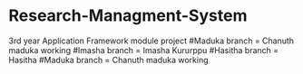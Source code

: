 # Research-Managment-System
3rd year Application Framework module project 
#Maduka branch = Chanuth maduka working
#Imasha branch = Imasha Kururppu
#Hasitha branch = Hasitha 
#Maduka branch =   Chanuth maduka   working

